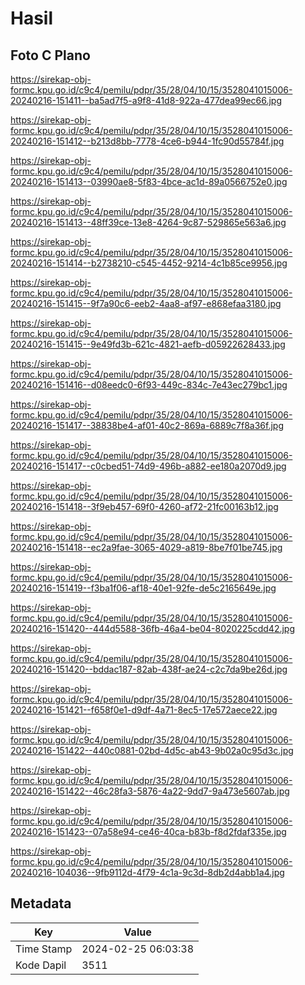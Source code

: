 # Hasil

## Foto C Plano

https://sirekap-obj-formc.kpu.go.id/c9c4/pemilu/pdpr/35/28/04/10/15/3528041015006-20240216-151411--ba5ad7f5-a9f8-41d8-922a-477dea99ec66.jpg

https://sirekap-obj-formc.kpu.go.id/c9c4/pemilu/pdpr/35/28/04/10/15/3528041015006-20240216-151412--b213d8bb-7778-4ce6-b944-1fc90d55784f.jpg

https://sirekap-obj-formc.kpu.go.id/c9c4/pemilu/pdpr/35/28/04/10/15/3528041015006-20240216-151413--03990ae8-5f83-4bce-ac1d-89a0566752e0.jpg

https://sirekap-obj-formc.kpu.go.id/c9c4/pemilu/pdpr/35/28/04/10/15/3528041015006-20240216-151413--48ff39ce-13e8-4264-9c87-529865e563a6.jpg

https://sirekap-obj-formc.kpu.go.id/c9c4/pemilu/pdpr/35/28/04/10/15/3528041015006-20240216-151414--b2738210-c545-4452-9214-4c1b85ce9956.jpg

https://sirekap-obj-formc.kpu.go.id/c9c4/pemilu/pdpr/35/28/04/10/15/3528041015006-20240216-151415--9f7a90c6-eeb2-4aa8-af97-e868efaa3180.jpg

https://sirekap-obj-formc.kpu.go.id/c9c4/pemilu/pdpr/35/28/04/10/15/3528041015006-20240216-151415--9e49fd3b-621c-4821-aefb-d05922628433.jpg

https://sirekap-obj-formc.kpu.go.id/c9c4/pemilu/pdpr/35/28/04/10/15/3528041015006-20240216-151416--d08eedc0-6f93-449c-834c-7e43ec279bc1.jpg

https://sirekap-obj-formc.kpu.go.id/c9c4/pemilu/pdpr/35/28/04/10/15/3528041015006-20240216-151417--38838be4-af01-40c2-869a-6889c7f8a36f.jpg

https://sirekap-obj-formc.kpu.go.id/c9c4/pemilu/pdpr/35/28/04/10/15/3528041015006-20240216-151417--c0cbed51-74d9-496b-a882-ee180a2070d9.jpg

https://sirekap-obj-formc.kpu.go.id/c9c4/pemilu/pdpr/35/28/04/10/15/3528041015006-20240216-151418--3f9eb457-69f0-4260-af72-21fc00163b12.jpg

https://sirekap-obj-formc.kpu.go.id/c9c4/pemilu/pdpr/35/28/04/10/15/3528041015006-20240216-151418--ec2a9fae-3065-4029-a819-8be7f01be745.jpg

https://sirekap-obj-formc.kpu.go.id/c9c4/pemilu/pdpr/35/28/04/10/15/3528041015006-20240216-151419--f3ba1f06-af18-40e1-92fe-de5c2165649e.jpg

https://sirekap-obj-formc.kpu.go.id/c9c4/pemilu/pdpr/35/28/04/10/15/3528041015006-20240216-151420--444d5588-36fb-46a4-be04-8020225cdd42.jpg

https://sirekap-obj-formc.kpu.go.id/c9c4/pemilu/pdpr/35/28/04/10/15/3528041015006-20240216-151420--bddac187-82ab-438f-ae24-c2c7da9be26d.jpg

https://sirekap-obj-formc.kpu.go.id/c9c4/pemilu/pdpr/35/28/04/10/15/3528041015006-20240216-151421--f658f0e1-d9df-4a71-8ec5-17e572aece22.jpg

https://sirekap-obj-formc.kpu.go.id/c9c4/pemilu/pdpr/35/28/04/10/15/3528041015006-20240216-151422--440c0881-02bd-4d5c-ab43-9b02a0c95d3c.jpg

https://sirekap-obj-formc.kpu.go.id/c9c4/pemilu/pdpr/35/28/04/10/15/3528041015006-20240216-151422--46c28fa3-5876-4a22-9dd7-9a473e5607ab.jpg

https://sirekap-obj-formc.kpu.go.id/c9c4/pemilu/pdpr/35/28/04/10/15/3528041015006-20240216-151423--07a58e94-ce46-40ca-b83b-f8d2fdaf335e.jpg

https://sirekap-obj-formc.kpu.go.id/c9c4/pemilu/pdpr/35/28/04/10/15/3528041015006-20240216-104036--9fb9112d-4f79-4c1a-9c3d-8db2d4abb1a4.jpg


## Metadata

| Key        | Value               |
| ---------- | ------------------- |
| Time Stamp | 2024-02-25 06:03:38 |
| Kode Dapil | 3511                |



